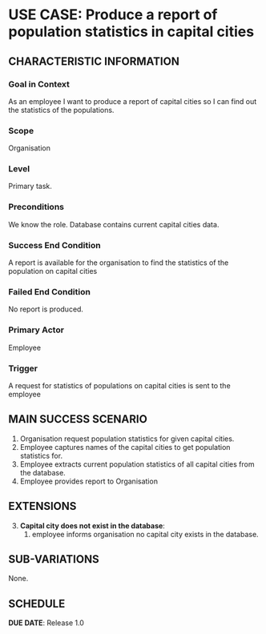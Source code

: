 # USE CASE: Produce a report of population statistics in capital cities

## CHARACTERISTIC INFORMATION

### Goal in Context

As an employee I want to produce a report of capital cities so I can find out the statistics of the populations.
### Scope

Organisation

### Level

Primary task.

### Preconditions

We know the role.  Database contains current capital cities data.

### Success End Condition

A report is available for the organisation to find the statistics of the population on capital cities

### Failed End Condition

No report is produced.

### Primary Actor

Employee

### Trigger

A request for statistics of populations on capital cities is sent to the employee

## MAIN SUCCESS SCENARIO

1. Organisation request population statistics for given capital cities.
2. Employee captures names of the capital cities to get population statistics for.
3. Employee extracts current population statistics of all capital cities from the database.
4. Employee provides report to Organisation


## EXTENSIONS

3. **Capital city does not exist in the database**:
    1. employee informs organisation no capital city exists in the database.

## SUB-VARIATIONS

None.

## SCHEDULE

**DUE DATE**: Release 1.0